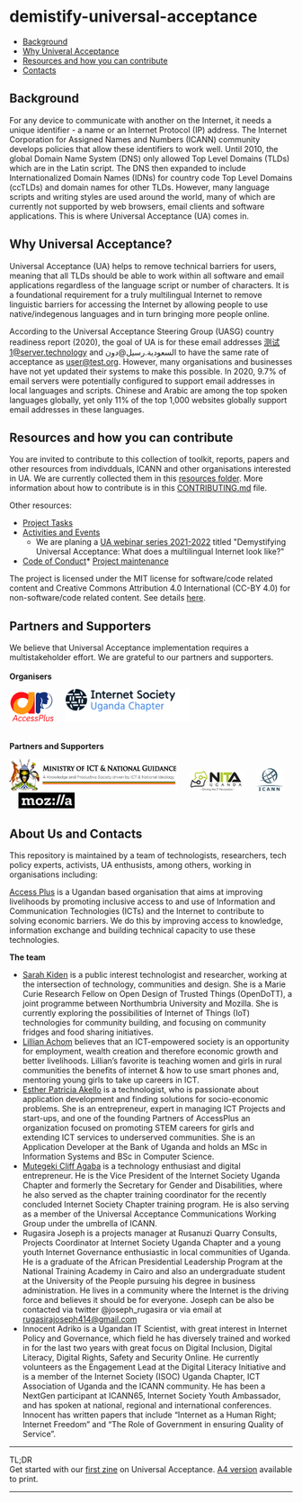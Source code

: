 # demistify-universal-acceptance

* [Background](#background)
* [Why Univeral Acceptance](#why-universal-acceptance)
* [Resources and how you can contribute](#resources-and-how-you-can-contribute)
* [Contacts](#contacts)

## Background
For any device to communicate with another on the Internet, it needs a unique identifier - a name or an Internet Protocol (IP) address. The Internet Corporation for Assigned Names and Numbers (ICANN) community develops policies that allow these identifiers to work well. Until 2010, the global Domain Name System (DNS) only allowed Top Level Domains (TLDs) which are in the Latin script. The DNS then expanded to include Internationalized Domain Names (IDNs) for country code Top Level Domains (ccTLDs) and domain names for other TLDs. However, many language scripts and writing styles are used around the world, many of which are currently not supported by web browsers, email clients and software applications. This is where Universal Acceptance (UA) comes in.

## Why Universal Acceptance?
Universal Acceptance (UA) helps to remove technical barriers for users, meaning that all TLDs should be able to work within all software and email applications regardless of the language script or number of characters.  It is a foundational requirement for a truly multilingual Internet to remove  linguistic barriers for accessing the Internet by allowing people to use native/indegenous languages and in turn bringing more people online. 

According to the Universal Acceptance Steering Group (UASG) country readiness report (2020), the goal of UA is for these email addresses 测试1@server.technology and السعودية.رسيل@دون to have the same rate of acceptance as user@test.org. However, many organisations and businesses have not yet updated their systems to make this possible. In 2020, 9.7% of email servers were potentially configured to support email addresses in local languages and scripts. Chinese and Arabic are among the top spoken languages globally, yet only 11% of the top 1,000 websites globally support email addresses in these languages.

## Resources and how you can contribute
You are invited to contribute to this collection of toolkit, reports, papers and other resources from indivdduals, ICANN and other organisations interested in UA. We are currently collected them in this [resources folder](https://github.com/Universal-Acceptance-for-You/demistify-universal-acceptance/tree/main/resources). More information about how to contribute is in this [CONTRIBUTING.md](https://github.com/Universal-Acceptance-for-You/demistify-universal-acceptance/tree/main) file.  

Other resources:
* [Project Tasks](https://github.com/Universal-Acceptance-for-You/universal-acceptance-in-uganda/projects/1?add_cards_query=is%3Aopen)
* [Activities and Events](https://github.com/Universal-Acceptance-for-You/universal-acceptance-in-uganda/tree/main/activities-and-events)
  * We are planing a [UA webinar series 2021-2022](https://github.com/Universal-Acceptance-for-You/universal-acceptance-in-uganda/blob/main/activities-and-events/UA-webinar-series-2021-2022.md) titled "Demystifying Universal Acceptance: What does a multilingual Internet look like?" 
* [Code of Conduct](https://github.com/Universal-Acceptance-for-You/demistify-universal-acceptance/blob/main/CODE_OF_CONDUCT.md)* [Project maintenance](https://github.com/Universal-Acceptance-for-You/universal-acceptance-in-uganda/blob/main/MAINTENANCE.md)

The project is licensed under the MIT license for software/code related content and Creative Commons Attribution 4.0 International (CC-BY 4.0) for non-software/code related content. See details [here](https://github.com/Universal-Acceptance-for-You/demistify-universal-acceptance/blob/main/LICENSE).

## Partners and Supporters
We believe that Universal Acceptance implementation requires a multistakeholder effort. We are grateful to our partners and supporters.<br><br>
**Organisers**<br>
<p><html>
   <img src="https://github.com/Universal-Acceptance-for-You/universal-acceptance-in-uganda/blob/main/resources/images/access-plus-logo-2.png"
    width=80
  </img>
</html>
   &nbsp;&nbsp;&nbsp;
  <html>
   <img src="https://github.com/Universal-Acceptance-for-You/universal-acceptance-in-uganda/blob/main/resources/images/ISOC-UGANDA-Logo-Dark-Blue-RGB.png"
    width=220
  </img>
</html>  
  <br><br>

**Partners and Supporters**<br>
 <p><html>
 <img src="https://github.com/Universal-Acceptance-for-You/universal-acceptance-in-uganda/blob/main/resources/images/MoICT-logo_bigger-1.png"
    width=300
      </img>
  </html>
  &nbsp;&nbsp;&nbsp;
  <html>
   <img src="https://github.com/Universal-Acceptance-for-You/universal-acceptance-in-uganda/blob/main/resources/images/NITA-U-logo.png" width=100 </img>
</html>
   &nbsp;&nbsp;&nbsp;
  <html>
   <img src="https://github.com/Universal-Acceptance-for-You/universal-acceptance-in-uganda/blob/main/resources/images/ICANN_logo.svg.png" width=50 </img>
</html>
   &nbsp;&nbsp;&nbsp;
  <html>
   <img src="https://github.com/Universal-Acceptance-for-You/universal-acceptance-in-uganda/blob/main/resources/images/Mozilla-logo.png" width=100 </img>
</html>

## About Us and Contacts
This repository is maintained by a team of technologists, researchers, tech policy experts, activists, UA enthusists, among others, working in organisations including: 

[Access Plus](https://accesspluss.org/) is a Ugandan based organisation that aims at improving livelihoods by promoting inclusive access to and use of Information and Communication Technologies (ICTs) and the Internet to contribute to solving economic barriers. We do this by improving access to knowledge, information exchange and building technical capacity to use these technologies.  

**The team**
* [Sarah Kiden](https://www.linkedin.com/in/sarah-kiden-2942b029/) is a public interest technologist and researcher, working at the intersection of technology, communities and design. She is a Marie Curie Research Fellow on Open Design of Trusted Things (OpenDoTT), a joint programme between Northumbria University and Mozilla. She is currently exploring the possibilities of Internet of Things (IoT) technologies for community building, and focusing on community fridges and food sharing initiatives. 
* [Lillian Achom](lillianachom.com/) believes that an ICT-empowered society is an opportunity for employment, wealth creation and therefore economic growth and better livelihoods. Lillian’s favorite is teaching women and girls in rural communities the benefits of internet & how to use smart phones and, mentoring young girls to take up careers in ICT.  
* [Esther Patricia Akello](https://www.linkedin.com/in/patricia-akello-0b76935b/?originalSubdomain=ug) is a technologist, who is passionate about application development and finding solutions for socio-economic problems. She is an entrepreneur, expert in managing ICT Projects and start-ups, and one of the founding Partners of AccessPlus an organization focused on promoting STEM careers for girls and extending ICT services to underserved communities. She is an Application Developer at the Bank of Uganda and holds an MSc in Information Systems and BSc in Computer Science.
* [Mutegeki Cliff Agaba](https://mutegekicliff.com/) is a technology enthusiast and digital entrepreneur. He is the Vice President of the Internet Society Uganda Chapter and formerly the Secretary for Gender and Disabilities, where he also served as the chapter training coordinator for the recently concluded Internet Society Chapter training program. He is also serving as a member of the Universal Acceptance Communications Working Group under the umbrella of ICANN.
* Rugasira Joseph is a projects manager at Rusanuzi Quarry Consults, Projects Coordinator at Internet Society Uganda Chapter and a young youth Internet Governance enthusiastic in local communities of Uganda.  He is a graduate of the African Presidential Leadership Program at the National Training Academy in Cairo and also an undergraduate student at the University of the People pursuing his degree in business administration. He lives in a community where the Internet is the driving force and believes it should be for everyone. Joseph can be also be contacted via twitter @joseph_rugasira or via email at rugasirajoseph414@gmail.com
* Innocent Adriko is a Ugandan IT Scientist, with great interest in Internet Policy and Governance, which field he has diversely trained and worked in for the last two years with great focus on Digital Inclusion, Digital Literacy, Digital Rights, Safety and Security Online. He currently volunteers as the Engagement Lead at the Digital Literacy Initiative and is a member of the Internet Society (ISOC) Uganda Chapter, ICT Association of Uganda and the ICANN community. He has been a NextGen participant at ICANN65, Internet Society Youth Ambassador, and has spoken at national, regional and international conferences.  Innocent has written papers that include “Internet as a Human Right; Internet Freedom” and “The Role of Government in ensuring Quality of Service”.


-------------
TL;DR <br> Get started with our [first zine](https://github.com/Universal-Acceptance-for-You/demistify-universal-acceptance/blob/main/resources/zines/zine-universal-acceptance-1.pdf) on Universal Acceptance. [A4 version](https://github.com/Universal-Acceptance-for-You/demistify-universal-acceptance/blob/main/resources/zines/zine-universal-acceptance-A4-1.pdf) available to print.  

-------------
